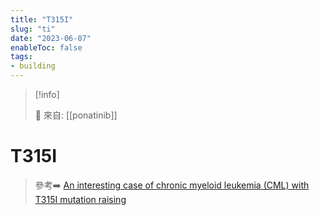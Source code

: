 ```yaml
---
title: "T315I"
slug: "ti"
date: "2023-06-07"
enableToc: false
tags:
- building
---
```


> [!info]
>
> 🌱 來自: [[ponatinib]]

# T315I

> 參考➡️ [An interesting case of chronic myeloid leukemia (CML) with T315I mutation raising ](https://www.ncbi.nlm.nih.gov/pubmed/37234472)

